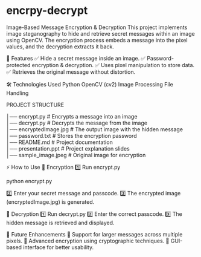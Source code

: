# encrpy-decrypt
Image-Based Message Encryption & Decryption
This project implements image steganography to hide and retrieve secret messages within an image using OpenCV. The encryption process embeds a message into the pixel values, and the decryption extracts it back.

🚀 Features
✅ Hide a secret message inside an image.
✅ Password-protected encryption & decryption.
✅ Uses pixel manipulation to store data.
✅ Retrieves the original message without distortion.

🛠️ Technologies Used
Python
OpenCV (cv2)
Image Processing
File Handling

PROJECT STRUCTURE

│── encrypt.py       # Encrypts a message into an image  
│── decrypt.py       # Decrypts the message from the image  
│── encryptedImage.jpg  # The output image with the hidden message  
│── password.txt     # Stores the encryption password  
│── README.md        # Project documentation  
│── presentation.ppt # Project explanation slides  
│── sample_image.jpeg # Original image for encryption  

⚡ How to Use
🔹 Encryption
1️⃣ Run encrypt.py

python encrypt.py

2️⃣ Enter your secret message and passcode.
3️⃣ The encrypted image (encryptedImage.jpg) is generated.

🔹 Decryption
1️⃣ Run decrypt.py
2️⃣ Enter the correct passcode.
3️⃣ The hidden message is retrieved and displayed.

📌 Future Enhancements
🔹 Support for larger messages across multiple pixels.
🔹 Advanced encryption using cryptographic techniques.
🔹 GUI-based interface for better usability.



